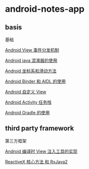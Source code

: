 # android-notes-app

## basis

基础

[Android View 事件分发机制](./android_view_touch_event.md)

[Android java 混淆器的使用](./android_java_proguard.md)

[Android 坐标系和滑动方法](./android_view_coordinate_and_scroll.md)

[Android Binder 和 AIDL 的使用](./android_binder_aidl.md)

[Android 自定义 View](./android_custom_view.md)

[Android Activity 任务栈](./android_activity_task_stack.md)

[Android Gradle 的使用](./android_gradle_usage.md)

## third party framework

第三方框架

[Android 编译时 View 注入工具的实现](./android_view_injector.md)

[ReactiveX 核心方法 和 RxJava2](./reactivex_core_functions.md)